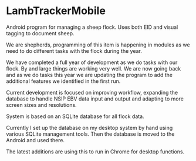 LambTrackerMobile
=================

Android program for managing a sheep flock. Uses both EID and visual tagging to document sheep. 

We are shepherds, programming of this item is happening in modules as we need to do different tasks with the flock during the year.

We have completed a full year of development as we do tasks with our flock. By and large things are working very well. We are now going back and as we do tasks this year we are updating the program to add the additional features we identified in the first run. 

Current development is focused on improving workflow, expanding the database to handle NSIP EBV data input and output and adapting to more screen sizes and resolutions.

System is based on an SQLite database for all flock data.

Currently I set up the database on my desktop system by hand using various SQLite management tools. Then the database is moved to the Android and used there.

The latest additions are using this to run in Chrome for desktop functions. 

